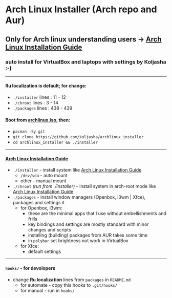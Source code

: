 # Arch Linux Installer (Arch repo and Aur)

## Only for Arch linux understanding users -> [Arch Linux Installation Guide](https://wiki.archlinux.org/index.php/Installation_guide)
### auto install for VirtualBox and laptops with settings by Koljasha :-)

***
#### Ru localization is default; for change:
* `./installer` lines : 11 - 12
* `./chroot`    lines : 3 - 14
* `./packages`  lines : 438 - 439

#### Boot from [archlinux.iso](https://archlinux.org/download/), then:
* `pacman -Sy git`
* `git clone https://github.com/koljasha/archlinux_installer`
* `cd archlinux_installer && ./installer`

***
#### [Arch Linux Installation Guide](https://wiki.archlinux.org/index.php/Installation_guide)

* `./installer` - install system like [Arch Linux Installation Guide](https://wiki.archlinux.org/index.php/Installation_guide)
    * `/dev/sda` - auto mount
    * other      - manual mount
* `./chroot` *(run from ./installer)* - install system in arch-root mode like [Arch Linux Installation Guide](https://wiki.archlinux.org/index.php/Installation_guide#Chroot)
* `./packages` - install window managers (Openbox, i3wm | Xfce), packages and settings it
    * for Openbox, i3wm:
        * these are the minimal apps that I use without embellishments and frills
        * key bindings and settings are mostly standard with minor changes and scripts
        * installing (building) packages from AUR takes some time
        * in `polybar` set brightness not work in VirtualBox
    * for Xfce:
        * default settings

***
#### `hooks/` - for devolopers

* change **Ru localization** lines from `packages` in `README.md`
    * for automate - copy this hooks to `.git/hooks/`
    * for manual - run in `hooks/`

